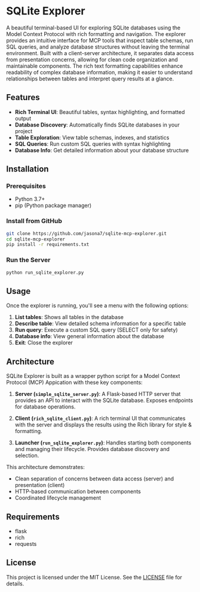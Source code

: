 # SQLite Explorer

A beautiful terminal-based UI for exploring SQLite databases using the Model Context Protocol with rich formatting and navigation. The explorer provides an intuitive interface for MCP tools that inspect table schemas, run SQL queries, and analyze database structures without leaving the terminal environment. Built with a client-server architecture, it separates data access from presentation concerns, allowing for clean code organization and maintainable components. The rich text formatting capabilities enhance readability of complex database information, making it easier to understand relationships between tables and interpret query results at a glance.


## Features

- **Rich Terminal UI**: Beautiful tables, syntax highlighting, and formatted output
- **Database Discovery**: Automatically finds SQLite databases in your project
- **Table Exploration**: View table schemas, indexes, and statistics
- **SQL Queries**: Run custom SQL queries with syntax highlighting
- **Database Info**: Get detailed information about your database structure

## Installation

### Prerequisites

- Python 3.7+
- pip (Python package manager)

### Install from GitHub

```bash
git clone https://github.com/jasona7/sqlite-mcp-explorer.git
cd sqlite-mcp-explorer
pip install -r requirements.txt
``` 

### Run the Server

```bash
python run_sqlite_explorer.py
``` 

## Usage

Once the explorer is running, you'll see a menu with the following options:

1. **List tables**: Shows all tables in the database
2. **Describe table**: View detailed schema information for a specific table
3. **Run query**: Execute a custom SQL query (SELECT only for safety)
4. **Database info**: View general information about the database
5. **Exit**: Close the explorer

## Architecture

SQLite Explorer is built as a wrapper python script for a Model Context Protocol (MCP) Appication with these key components:

1. **Server (`simple_sqlite_server.py`)**: A Flask-based HTTP server that provides an API to interact with the SQLite database. Exposes endpoints for database operations.

2. **Client (`rich_sqlite_client.py`)**: A rich terminal UI that communicates with the server and displays the results using the Rich library for style & formatting.

3. **Launcher (`run_sqlite_explorer.py`)**: Handles starting both components and managing their lifecycle. Provides database discovery and selection.

This architecture demonstrates:
- Clean separation of concerns between data access (server) and presentation (client)
- HTTP-based communication between components
- Coordinated lifecycle management

## Requirements

- flask
- rich
- requests

## License

This project is licensed under the MIT License. See the [LICENSE](LICENSE) file for details.

